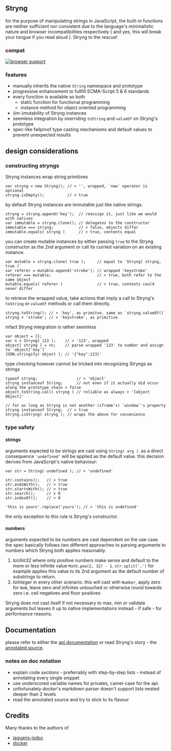 
Stryng
------
for the purpose of manipulating strings in JavaScript, the built-in functions are neither sufficient nor consistent due to the language's minimalistic nature and browser incompatibilities respectively ( and yes, this will break your tongue if you read aloud ). Stryng to the rescue!

### compat

[![browser support](https://ci.testling.com/espretto/stryng.png)](https://ci.testling.com/espretto/Stryng)

### features

- manually inherits the native `String` namespace and prototype
- progressive enhancement to fullfill ECMA-Script 5 & 6 standards
- every function is available as both
  - static function for functional programming
  - instance method for object oriented programming
- (im-)mutability of Stryng instances
- seemless integration by overriding `toString` and `valueOf` on Stryng's prototype
- spec-like failproof type casting mechanisms and default values to prevent unexpected results

design considerations
---------------------

### constructing stryngs

Stryng instances wrap string primitives
```
var stryng = new Stryng(); // > '', wrapped, `new` operator is optional
stryng.isEmpty();          // > true
```
by default Stryng instances are immutable just like native strings.
```
stryng = stryng.append('key');  // reassign it, just like we would with natives
var immutable = stryng.clone(); // delegates to the constructor
immutable === stryng;           // > false, objects differ
immutable.equals( stryng )      // > true, contents equal
```
you can create mutable instances by either passing `true` to the Stryng constructor as the 2nd argument or call its curried variation on an existing instance.
```
var mutable = stryng.clone( true );     // equal to `Stryng( stryng, true )`
var referer = mutable.append('stroke'); // wrapped 'keystroke'
referer === mutable;                    // > true, both refer to the same object
mutable.equals( referer )               // > true, contents could never differ
```
to retrieve the wrapped value, take actions that imply a call to Stryng's `toString` or `valueOf` methods or call them directly.
```
stryng.toString(); // > 'key', as primitve, same as `stryng.valueOf()`
stryng + 'stroke'; // > 'keystroke', as primitive
```
infact Stryng integration is rather seemless
```
var object = {};
var n = Stryng( 123 );    // > '123', wrapped
object[ stryng ] = +n;    // parse wrapped '123' to number and assign to `object['key']`
JSON.stringify( object ); // '{"key":123}'
```
type checking however cannot be tricked into recognizing Stryngs as strings
```
typeof stryng;                 // > 'object'
stryng instanceof String;      // not even if it actually did occur along the prototype chain > false
object.toString.call( stryng ) // reliable as always > '[object Object]'

// for as long as Stryng is not another (iframe's) `window`'s property
stryng instanceof Stryng;  // > true
Stryng.isStryng( stryng ); // wraps the above for convenience
```

### type safety

#### strings
arguments expected to be strings are cast using `String( arg )`. as a direct consequence `'undefined'` will be applied as the default value. this decision derives from JavaScript's native behaviour:
```
var str = String( undefined ); // > 'undefined'

str.contains();   // > true
str.endsWith();   // > true
str.startsWith(); // > true
str.search();     // > 0
str.indexOf();    // > 0

'this is yours'.replace('yours'); // > 'this is undefined'
```
the only exception to this rule is Stryng's constructor.

#### numbers
arguments expected to be numbers are cast dependent on the use case. the spec basically follows two different approaches to parsing arguments to numbers which Stryng both applies reasonably.

1. _toUInt32_ where only positive numbers make sense and default to the more or less infinite value `Math.pow(2, 32) - 1`. `str.split(',')` for example applies this value to its 2nd argument as the default number of substrings to return.
2. _toInteger_ in every other scenario. this will cast with `Number`, apply zero for `NaN`, leave zero and infinites untouched or otherwise round towards zero i.e. ceil negatives and floor positives

Stryng does not cast itself if not necessary to max, min or validate arguments but leaves it up to native implementations instead - if safe - for performance reasons.

Documentation
-------------
please refer to either the [api documentation](http://espretto.github.io/Stryng) or read Stryng's story - the [annotated source](http://espretto.github.io/Stryng/docker/README.md.html).

### notes on doc notation

- explain code _sections_ - preferrably with step-by-step lists - instead of annotating every single snippet
- use underscored variable names for privates, camel-case for the api.
- unfortunately _docker_'s markdown parser doesn't support lists nested deeper than 2 levels
- read the annotated source and try to stick to its flavour

Credits
-------
Many thanks to the authors of

- [jaguarjs-jsdoc](https://github.com/davidshimjs/jaguarjs-jsdoc)
- [docker](https://github.com/jbt/docker)